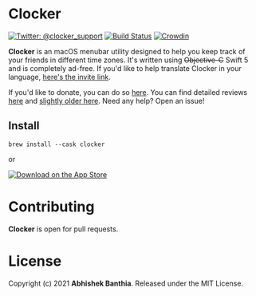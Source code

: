 # Clocker 

[![Twitter: @clocker_support](https://img.shields.io/badge/contact-@clocker_support-blue.svg?style=flat)](https://twitter.com/clocker_support) [![Build Status](https://travis-ci.org/n0shake/Clocker.svg?branch=master)](https://travis-ci.org/n0shake/Clocker) [![Crowdin](https://badges.crowdin.net/clocker/localized.svg)](https://crowdin.com/project/clocker)

**Clocker** is an macOS menubar utility designed to help you keep track of your friends in different time zones.  It's written using ~~Objective-C~~ Swift 5 and is completely ad-free. If you'd like to help translate Clocker in your language, [here's the invite link](https://crwd.in/clocker).

If you'd like to donate, you can do so [here](https://www.paypal.me/AbhishekBanthia). You can find detailed reviews [here](https://www.podfeet.com/blog/2020/07/clocker/) and [slightly older here](https://lifehacker.com/clocker-crams-a-world-clock-into-your-menu-bar-1794709422). Need any help? Open an issue!

## Install
```shell
brew install --cask clocker
```

or

[![Download on the App Store](https://github.com/n0shake/Clocker/blob/v1.2.1/Clocker/Images/MacAppStore.png)](https://itunes.apple.com/us/app/clocker-menubar-world-clock/id1056643111?mt=12)

# Contributing
**Clocker** is open for pull requests.

# License
Copyright (c) 2021 **Abhishek Banthia**. Released under the MIT License.
